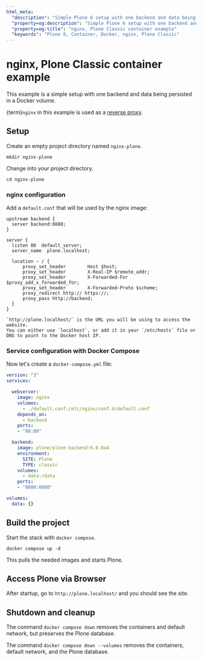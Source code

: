 ```yaml
---
html_meta:
  "description": "Simple Plone 6 setup with one backend and data being persisted in a Docker volume."
  "property=og:description": "Simple Plone 6 setup with one backend and data being persisted in a Docker volume."
  "property=og:title": "nginx, Plone Classic container example"
  "keywords": "Plone 6, Container, Docker, nginx, Plone Classic"
---
```


# nginx, Plone Classic container example

This example is a simple setup with one backend and data being persisted in a Docker volume.

{term}`nginx` in this example is used as a [reverse proxy](https://docs.nginx.com/nginx/admin-guide/web-server/reverse-proxy/).


## Setup

Create an empty project directory named `nginx-plone`.

```shell
mkdir nginx-plone
```

Change into your project directory.

```shell
cd nginx-plone
```


### nginx configuration

Add a `default.conf` that will be used by the nginx image:

```nginx
upstream backend {
  server backend:8080;
}

server {
  listen 80  default_server;
  server_name  plone.localhost;

  location ~ / {
      proxy_set_header        Host $host;
      proxy_set_header        X-Real-IP $remote_addr;
      proxy_set_header        X-Forwarded-For $proxy_add_x_forwarded_for;
      proxy_set_header        X-Forwarded-Proto $scheme;
      proxy_redirect http:// https://;
      proxy_pass http://backend;
  }
}
```

```{note}
`http://plone.localhost/` is the URL you will be using to access the website.
You can either use `localhost`, or add it in your `/etc/hosts` file or DNS to point to the Docker host IP.
```

### Service configuration with Docker Compose

Now let's create a `docker-compose.yml` file:

```yaml
version: "3"
services:

  webserver:
    image: nginx
    volumes:
      - ./default.conf:/etc/nginx/conf.d/default.conf
    depends_on:
      - backend
    ports:
    - "80:80"

  backend:
    image: plone/plone-backend:6.0.0a4
    environment:
      SITE: Plone
      TYPE: classic
    volumes:
      - data:/data
    ports:
    - "8080:8080"

volumes:
  data: {}
```


## Build the project

Start the stack with `docker compose`.

```shell
docker compose up -d
```

This pulls the needed images and starts Plone.


## Access Plone via Browser

After startup, go to `http://plone.localhost/` and you should see the site.


## Shutdown and cleanup

The command `docker compose down` removes the containers and default network, but preserves the Plone database.

The command `docker compose down --volumes` removes the containers, default network, and the Plone database.
